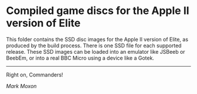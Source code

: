 # Compiled game discs for the Apple II version of Elite

This folder contains the SSD disc images for the Apple II version of Elite, as produced by the build process. There is one SSD file for each supported release. These SSD images can be loaded into an emulator like JSBeeb or BeebEm, or into a real BBC Micro using a device like a Gotek.

---

Right on, Commanders!

_Mark Moxon_